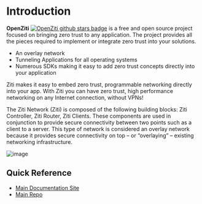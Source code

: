 # Introduction

**OpenZiti** [![OpenZiti github stars badge](https://img.shields.io/github/stars/openziti/ziti?style=flat)](https://github.com/openziti/ziti/stargazers) is a free and open source project focused on bringing zero trust to any application. The project provides all the pieces required to implement or integrate zero trust into your solutions.

* An overlay network
* Tunneling Applications for all operating systems
* Numerous SDKs making it easy to add zero trust concepts directly into your application

Ziti makes it easy to embed zero trust, programmable networking directly into your app. With Ziti you can have zero trust, high performance networking on any Internet connection, without VPNs!

The Ziti Network (Ziti) is composed of the following building
blocks: Ziti Controller, Ziti Router, Ziti Clients. These
components are used in conjunction to provide secure
connectivity between two points such as a client to a server. This
type of network is considered an overlay network because it
provides secure connectivity on top – or “overlaying” – existing
networking infrastructure.

![image](https://raw.githubusercontent.com/openziti/ziti-doc/main/docusaurus/static/img/ziti-overview.svg)

## Quick Reference
* [Main Documentation Site](https://openziti.github.io/ziti/overview.html)
* [Main Repo](https://github.com/openziti/ziti/)

